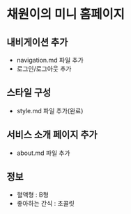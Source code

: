 # 채원이의 미니 홈페이지

## 내비게이션 추가
- navigation.md 파일 추가
- 로그인/로그아웃 추가
## 스타일 구성
- style.md 파일 추가(완료)

## 서비스 소개 페이지 추가
- about.md 파일 추가

## 정보
- 혈액형 : B형
- 좋아하는 간식 : 초콜릿
